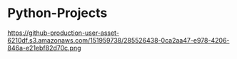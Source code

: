 # Python-Projects

https://github-production-user-asset-6210df.s3.amazonaws.com/151959738/285526438-0ca2aa47-e978-4206-846a-e21ebf82d70c.png
